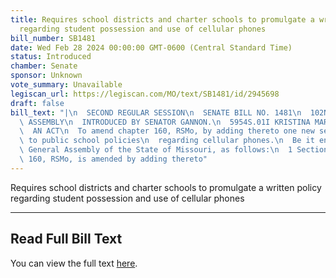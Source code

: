 ```yaml
---
title: Requires school districts and charter schools to promulgate a written policy
  regarding student possession and use of cellular phones
bill_number: SB1481
date: Wed Feb 28 2024 00:00:00 GMT-0600 (Central Standard Time)
status: Introduced
chamber: Senate
sponsor: Unknown
vote_summary: Unavailable
legiscan_url: https://legiscan.com/MO/text/SB1481/id/2945698
draft: false
bill_text: "|\n  SECOND REGULAR SESSION\n  SENATE BILL NO. 1481\n  102ND GENERA L\
  \ ASSEMBLY\n  INTRODUCED BY SENATOR GANNON.\n  5954S.01I KRISTINA MARTIN, Secretary\n\
  \  AN ACT\n  To amend chapter 160, RSMo, by adding thereto one new section relating\
  \ to public school policies\n  regarding cellular phones.\n  Be it enacted by the\
  \ General Assembly of the State of Missouri, as follows:\n  1 Section A. Chapter\
  \ 160, RSMo, is amended by adding thereto"
---
```

Requires school districts and charter schools to promulgate a written policy regarding student possession and use of cellular phones

---

## Read Full Bill Text

You can view the full text [here](https://legiscan.com/MO/text/SB1481/id/2945698).
